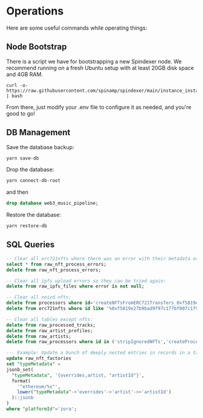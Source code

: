 # Operations

Here are some useful commands while operating things:

## Node Bootstrap
There is a script we have for bootstrapping a new Spindexer node. We recommend running on a fresh Ubuntu setup with at least 20GB disk space and 4GB RAM.

```
curl -o- https://raw.githubusercontent.com/spinamp/spindexer/main/instance_install_script | bash
```

From there, just modify your .env file to configure it as needed, and you're good to go!

## DB Management

Save the database backup:
```bash
yarn save-db
```

Drop the database:
```bash
yarn connect-db-root
```
and then
```sql
drop database web3_music_pipeline;
```

Restore the database:
```bash
yarn restore-db
```

## SQL Queries

```sql
-- Clear all erc721nfts where there was an error with their metadata or processing them into tracks so they can be tried again:
select * from raw_nft_process_errors;
delete from raw_nft_process_errors;
```

```sql
-- Clear all ipfs upload errors so they can be tried again:
delete from raw_ipfs_files where error is not null;
```

```sql
-- Clear all noizd nfts:
delete from processors where id='createNFTsFromERC721Transfers_0xf5819e27b9bad9f97c177bf007c1f96f26d91ca6';
delete from erc721nfts where id like '%0xf5819e27b9bad9f97c177bf007c1f96f26d91ca6%';
```

```sql
-- Clear all tables except nfts:
delete from raw_processed_tracks;
delete from raw_artist_profiles;
delete from raw_artists;
delete from raw_processors where id in ('stripIgnoredNFTs','createProcessedTracksFromAPI_noizd');
```

```sql
--- Example: Update a bunch of deeply nested entries in records in a table:
update raw_nft_factories
set "typeMetadata" =
jsonb_set(
  "typeMetadata", '{overrides,artist, "artistId"}',
  format(
    '"ethereum/%s"',
    lower("typeMetadata"->'overrides'->'artist'->>'artistId')
  )::jsonb
)
where "platformId"='zora';
